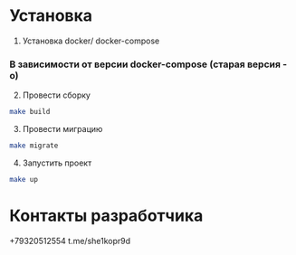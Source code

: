 # Установка

1. Установка docker/ docker-compose

### В зависимости от версии docker-compose (старая версия -o)

2. Провести сборку

```bash
make build
```

3. Провести миграцию

```bash
make migrate
```

4. Запустить проект

```bash
make up
```


# Контакты разработчика

+79320512554
t.me/she1kopr9d
